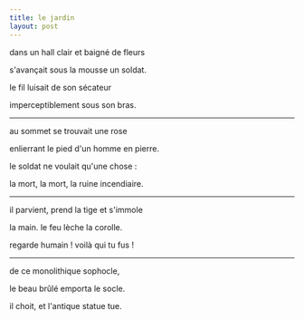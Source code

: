 ```yaml
---
title: le jardin
layout: post
---
```


dans un hall clair et baigné de fleurs

s'avançait sous la mousse un soldat.

le fil luisait de son sécateur

imperceptiblement sous son bras.

---

au sommet se trouvait une rose

enlierrant le pied d'un homme en pierre.

le soldat ne voulait qu'une chose :

la mort, la mort, la ruine incendiaire.

---

il parvient, prend la tige et s'immole

la main. le feu lèche la corolle.

regarde humain ! voilà qui tu fus !

---

de ce monolithique sophocle,

le beau brûlé emporta le socle.

il choit, et l'antique statue tue.

